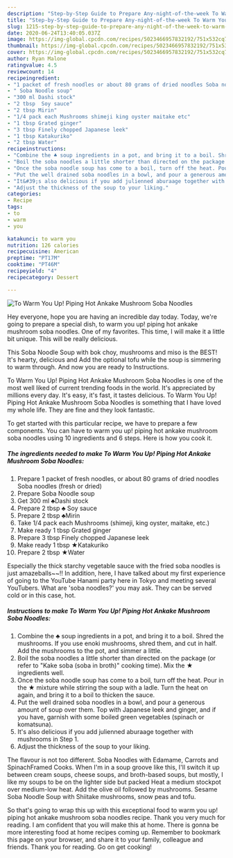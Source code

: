 ```yaml
---
description: "Step-by-Step Guide to Prepare Any-night-of-the-week To Warm You Up! Piping Hot Ankake Mushroom Soba Noodles"
title: "Step-by-Step Guide to Prepare Any-night-of-the-week To Warm You Up! Piping Hot Ankake Mushroom Soba Noodles"
slug: 1215-step-by-step-guide-to-prepare-any-night-of-the-week-to-warm-you-up-piping-hot-ankake-mushroom-soba-noodles
date: 2020-06-24T13:40:05.037Z
image: https://img-global.cpcdn.com/recipes/5023466957832192/751x532cq70/to-warm-you-up-piping-hot-ankake-mushroom-soba-noodles-recipe-main-photo.jpg
thumbnail: https://img-global.cpcdn.com/recipes/5023466957832192/751x532cq70/to-warm-you-up-piping-hot-ankake-mushroom-soba-noodles-recipe-main-photo.jpg
cover: https://img-global.cpcdn.com/recipes/5023466957832192/751x532cq70/to-warm-you-up-piping-hot-ankake-mushroom-soba-noodles-recipe-main-photo.jpg
author: Ryan Malone
ratingvalue: 4.5
reviewcount: 14
recipeingredient:
- "1 packet of fresh noodles or about 80 grams of dried noodles Soba noodles fresh or dried"
- " Soba Noodle soup"
- "300 ml Dashi stock"
- "2 tbsp  Soy sauce"
- "2 tbsp Mirin"
- "1/4 pack each Mushrooms shimeji king oyster maitake etc"
- "1 tbsp Grated ginger"
- "3 tbsp Finely chopped Japanese leek"
- "1 tbsp Katakuriko"
- "2 tbsp Water"
recipeinstructions:
- "Combine the ♣ soup ingredients in a pot, and bring it to a boil. Shred the mushrooms. If you use enoki mushrooms, shred them, and cut in half. Add the mushrooms to the pot, and simmer a little."
- "Boil the soba noodles a little shorter than directed on the package (or refer to &#34;Kake soba (soba in broth)&#34; cooking time). Mix the ★ ingredients well."
- "Once the soba noodle soup has come to a boil, turn off the heat. Pour in the ★ mixture while stirring the soup with a ladle. Turn the heat on again, and bring it to a boil to thicken the sauce."
- "Put the well drained soba noodles in a bowl, and pour a generous amount of soup over them. Top with Japanese leek and ginger, and if you have, garnish with some boiled green vegetables (spinach or komatsuna)."
- "It&#39;s also delicious if you add julienned aburaage together with mushrooms in Step 1."
- "Adjust the thickness of the soup to your liking."
categories:
- Recipe
tags:
- to
- warm
- you

katakunci: to warm you 
nutrition: 126 calories
recipecuisine: American
preptime: "PT17M"
cooktime: "PT46M"
recipeyield: "4"
recipecategory: Dessert

---
```



![To Warm You Up! Piping Hot Ankake Mushroom Soba Noodles](https://img-global.cpcdn.com/recipes/5023466957832192/751x532cq70/to-warm-you-up-piping-hot-ankake-mushroom-soba-noodles-recipe-main-photo.jpg)

Hey everyone, hope you are having an incredible day today. Today, we're going to prepare a special dish, to warm you up! piping hot ankake mushroom soba noodles. One of my favorites. This time, I will make it a little bit unique. This will be really delicious.

This Soba Noodle Soup with bok choy, mushrooms and miso is the BEST! It&#39;s hearty, delicious and Add the optional tofu while the soup is simmering to warm through. And now you are ready to Instructions.

To Warm You Up! Piping Hot Ankake Mushroom Soba Noodles is one of the most well liked of current trending foods in the world. It's appreciated by millions every day. It's easy, it's fast, it tastes delicious. To Warm You Up! Piping Hot Ankake Mushroom Soba Noodles is something that I have loved my whole life. They are fine and they look fantastic.


To get started with this particular recipe, we have to prepare a few components. You can have to warm you up! piping hot ankake mushroom soba noodles using 10 ingredients and 6 steps. Here is how you cook it.

<!--inarticleads1-->

##### The ingredients needed to make To Warm You Up! Piping Hot Ankake Mushroom Soba Noodles:

1. Prepare 1 packet of fresh noodles, or about 80 grams of dried noodles Soba noodles (fresh or dried)
1. Prepare  Soba Noodle soup
1. Get 300 ml ♣Dashi stock
1. Prepare 2 tbsp ♣ Soy sauce
1. Prepare 2 tbsp ♣Mirin
1. Take 1/4 pack each Mushrooms (shimeji, king oyster, maitake, etc.)
1. Make ready 1 tbsp Grated ginger
1. Prepare 3 tbsp Finely chopped Japanese leek
1. Make ready 1 tbsp ★Katakuriko
1. Prepare 2 tbsp ★Water


Especially the thick starchy vegetable sauce with the fried soba noodles is just amazeballs~~!! In addition, here, I have talked about my first experience of going to the YouTube Hanami party here in Tokyo and meeting several YouTubers. What are &#39;soba noodles?&#39; you may ask. They can be served cold or in this case, hot. 

<!--inarticleads2-->

##### Instructions to make To Warm You Up! Piping Hot Ankake Mushroom Soba Noodles:

1. Combine the ♣ soup ingredients in a pot, and bring it to a boil. Shred the mushrooms. If you use enoki mushrooms, shred them, and cut in half. Add the mushrooms to the pot, and simmer a little.
1. Boil the soba noodles a little shorter than directed on the package (or refer to &#34;Kake soba (soba in broth)&#34; cooking time). Mix the ★ ingredients well.
1. Once the soba noodle soup has come to a boil, turn off the heat. Pour in the ★ mixture while stirring the soup with a ladle. Turn the heat on again, and bring it to a boil to thicken the sauce.
1. Put the well drained soba noodles in a bowl, and pour a generous amount of soup over them. Top with Japanese leek and ginger, and if you have, garnish with some boiled green vegetables (spinach or komatsuna).
1. It&#39;s also delicious if you add julienned aburaage together with mushrooms in Step 1.
1. Adjust the thickness of the soup to your liking.


The flavour is not too different. Soba Noodles with Edamame, Carrots and SpinachFramed Cooks. When I&#39;m in a soup groove like this, I&#39;ll switch it up between cream soups, cheese soups, and broth-based soups, but mostly, I like my soups to be on the lighter side but packed Heat a medium stockpot over medium-low heat. Add the olive oil followed by mushrooms. Sesame Soba Noodle Soup with Shiitake mushrooms, snow peas and tofu. 

So that's going to wrap this up with this exceptional food to warm you up! piping hot ankake mushroom soba noodles recipe. Thank you very much for reading. I am confident that you will make this at home. There is gonna be more interesting food at home recipes coming up. Remember to bookmark this page on your browser, and share it to your family, colleague and friends. Thank you for reading. Go on get cooking!
